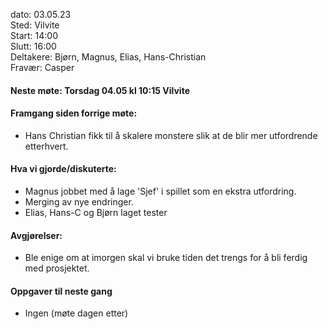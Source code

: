 dato: 03.05.23  
Sted: Vilvite   
Start: 14:00   
Slutt: 16:00  
Deltakere: Bjørn, Magnus, Elias, Hans-Christian  
Fravær:  Casper

#### Neste møte: Torsdag 04.05 kl 10:15 Vilvite

#### Framgang siden forrige møte:
- Hans Christian fikk til å skalere monstere slik at de blir mer utfordrende etterhvert.

#### Hva vi gjorde/diskuterte:
- Magnus jobbet med å lage 'Sjef' i spillet som en ekstra utfordring.
- Merging av nye endringer.
- Elias, Hans-C og Bjørn laget tester 
#### Avgjørelser: 
- Ble enige om at imorgen skal vi bruke tiden det trengs for å bli ferdig med prosjektet.
#### Oppgaver til neste gang
- Ingen (møte dagen etter)